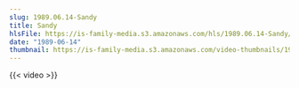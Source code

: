 ```yaml
---
slug: 1989.06.14-Sandy
title: Sandy
hlsFile: https://is-family-media.s3.amazonaws.com/hls/1989.06.14-Sandy/1989.06.14-Sandy.m3u8
date: "1989-06-14"
thumbnail: https://is-family-media.s3.amazonaws.com/video-thumbnails/1989.06.14-Sandy.png
---
```

{{< video >}}
